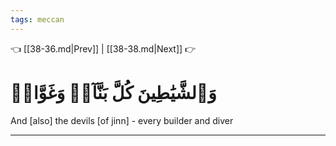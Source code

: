 ```yaml
---
tags: meccan
---
```


👈 [[38-36.md|Prev]] | [[38-38.md|Next]] 👉

# وَٱلشَّيَٰطِينَ كُلَّ بَنَّآءٖ وَغَوَّاصٖ

And [also] the devils [of jinn] - every builder and diver

---

